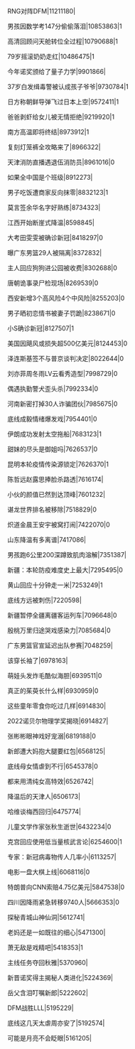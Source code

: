 RNG对阵DFM|11211180|

男孩因数学考147分偷偷落泪|10853863|1

高清回顾问天舱转位全过程|10790688|1

79岁摇滚奶奶走红|10486475|1

今年诺奖颁给了量子力学|9901866|

37岁白发缉毒警被认成孩子爷爷|9730784|1

日方称朝鲜导弹飞过日本上空|9572411|1

爸爸剥虾给女儿被无情拒绝|9219920|1

南方高温即将终结|8973912|1

复刻灯笼裤全攻略来了|8966322|

天津消防直播遇退伍消防员|8961016|0

如果全中国是个班级|8912273|

男子吃饭遭商家反向抹零|8832123|1

莫言签余华名字好熟练|8734323|

江西开始断崖式降温|8598845|

大考田雯雯被确诊新冠|8418297|0

曝广东男篮29人被隔离|8372832|

主人回应狗狗进公园被收费|8302688|0

唐朝诡事录尸检现场|8269539|0

西安新增3个高风险4个中风险|8255203|0

男子晒初恋情书被妻子罚跪|8238671|0

小S确诊新冠|8127507|1

美国因飓风或损失超500亿美元|8124453|0

泽连斯基签不与普京谈判决定|8022644|0

刘亦菲周冬雨LV云看秀造型|7998729|0

偶遇执勤警犬歪头杀|7992334|0

河南新密打掉30人诈骗团伙|7985675|0

底线成毅情绪爆发戏|7954401|0

伊朗成功发射太空拖船|7683123|1

甜妹的尽头是御姐吗|7626537|0

昆明本轮疫情传染源锁定|7626370|1

陈哲远赵露思捧脸杀路透|7616174|

小伙的颜值已然到达顶峰|7601232|

谌龙世界排名被移除|7518829|0

炽道金晨王安宇被窝打闹|7422070|0

山东降温有多离谱|7417086|

男孩跑6公里200深蹲致肌肉溶解|7351387|

新疆：本轮防疫难度史上最大|7295495|0

黄山回应十分钟走一米|7253249|1

底线方远被刺伤|7220598|

新疆暂停全疆离疆客运列车|7096648|0

殷桃万里归途哭戏感染力|7085684|0

广东男篮官宣延迟出队参赛|7048259|

该穿长袖了|6978163|

萌娃头发炸毛酷似海胆|6939511|0

真正的茱萸长什么样|6930959|0

这些童年零食你吃过几样|6914830|

2022诺贝尔物理学奖揭晓|6914827|

张彬彬眼神戏好宠溺|6819188|0

新郎遭大妈抱大腿要红包|6568125|

底线母女情虐到不行|6545378|0

都来用清纯女高特效|6526742|

降温后的天津人|6506173|

哈维谈梅西回归|6475774|

儿童文学作家张秋生逝世|6432234|0

克宫回应使用低当量核武言论|6254600|1

专家：新冠病毒物传人几率小|6113257|

电影一盘大棋上线|6068116|0

特朗普向CNN索赔4.75亿美元|5847538|0

四川因降雨紧急转移9740人|5666353|0

探秘青城山神仙洞|5612741|

老妈还是一如既往的细心|5471300|

萧无敌是戏精吧|5418353|1

主线任务夺回秋雅|5370960|

新晋诺奖得主揭秘人类进化|5224369|

岳父含泪叮嘱新郎|5222602|

DFM战胜LLL|5195229|

底线这几天太虐周亦安了|5192574|

可能是月亮不会眨眼|5161205|

